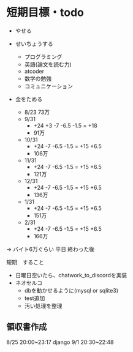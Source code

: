 # 短期目標・todo

- やせる

- せいちょうする
  - プログラミング
  - 英語(論文を読む力)
  - atcoder
  - 数学の勉強
  - コミュニケーション

- 金をためる
  - 8/23 73万
  - 9/31
    - +24 +3 -7 -6.5 -1.5 = +18
    - 91万
  - 10/31
    - +24 -7 -6.5 -1.5 = +15  +6.5
    - 106万
  - 11/31
    - +24 -7 -6.5 -1.5 = +15  +6.5
    - 121万
  - 12/31
    - +24 -7 -6.5 -1.5 = +15  +6.5
    - 136万
  - 1/31
    - +24 -7 -6.5 -1.5 = +15  +6.5
    - 151万
  - 2/31
    - +24 -7 -6.5 -1.5 = +15  +6.5
    - 166万

 -> バイト6万ぐらい 平日 終わった後

短期　すること

- 日曜日空いたら、chatwork_to_discordを実装
- ネオセルコ
  - dbを動かせるように(mysql or sqlite3)
  - test追加
  - 汚い処理を整理

## 領収書作成

8/25 20:00~23:17 django
9/1 20:30~22:48
